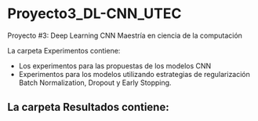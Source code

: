 # Proyecto3_DL-CNN_UTEC
Proyecto #3: Deep Learning CNN Maestría en ciencia de la computación

La carpeta Experimentos contiene:
 - Los experimentos para las propuestas de los modelos CNN
 - Experimentos para los modelos utilizando estrategias de regularización Batch Normalization, Dropout y Early Stopping.

La carpeta Resultados contiene:
 - 
